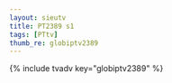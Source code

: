 ```yaml
--- 
layout: sieutv
title: PT2389 s1
tags: [PTtv]
thumb_re: globiptv2389
---
```

{% include tvadv key="globiptv2389" %} 

